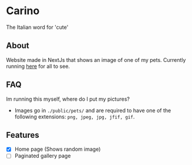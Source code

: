 # Carino

The Italian word for 'cute'

## About

Website made in NextJs that shows an image of one of my pets. Currently running [here](https://carino.breydan.dev) for all to see. <br>

## FAQ

Im running this myself, where do I put my pictures?

- Images go in `./public/pets/` and are required to have one of the following extensions: `png, jpeg, jpg, jfif, gif`.

## Features

- [x] Home page (Shows random image)
- [ ] Paginated gallery page
